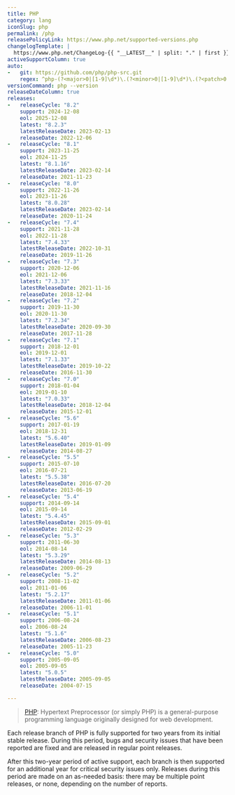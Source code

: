 ```yaml
---
title: PHP
category: lang
iconSlug: php
permalink: /php
releasePolicyLink: https://www.php.net/supported-versions.php
changelogTemplate: |
  https://www.php.net/ChangeLog-{{ "__LATEST__" | split: "." | first }}.php#__LATEST__
activeSupportColumn: true
auto:
-   git: https://github.com/php/php-src.git
    regex: ^php-(?<major>0|[1-9]\d*)\.(?<minor>0|[1-9]\d*)\.(?<patch>0|[1-9]\d*)$
versionCommand: php --version
releaseDateColumn: true
releases:
-   releaseCycle: "8.2"
    support: 2024-12-08
    eol: 2025-12-08
    latest: "8.2.3"
    latestReleaseDate: 2023-02-13
    releaseDate: 2022-12-06
-   releaseCycle: "8.1"
    support: 2023-11-25
    eol: 2024-11-25
    latest: "8.1.16"
    latestReleaseDate: 2023-02-14
    releaseDate: 2021-11-23
-   releaseCycle: "8.0"
    support: 2022-11-26
    eol: 2023-11-26
    latest: "8.0.28"
    latestReleaseDate: 2023-02-14
    releaseDate: 2020-11-24
-   releaseCycle: "7.4"
    support: 2021-11-28
    eol: 2022-11-28
    latest: "7.4.33"
    latestReleaseDate: 2022-10-31
    releaseDate: 2019-11-26
-   releaseCycle: "7.3"
    support: 2020-12-06
    eol: 2021-12-06
    latest: "7.3.33"
    latestReleaseDate: 2021-11-16
    releaseDate: 2018-12-04
-   releaseCycle: "7.2"
    support: 2019-11-30
    eol: 2020-11-30
    latest: "7.2.34"
    latestReleaseDate: 2020-09-30
    releaseDate: 2017-11-28
-   releaseCycle: "7.1"
    support: 2018-12-01
    eol: 2019-12-01
    latest: "7.1.33"
    latestReleaseDate: 2019-10-22
    releaseDate: 2016-11-30
-   releaseCycle: "7.0"
    support: 2018-01-04
    eol: 2019-01-10
    latest: "7.0.33"
    latestReleaseDate: 2018-12-04
    releaseDate: 2015-12-01
-   releaseCycle: "5.6"
    support: 2017-01-19
    eol: 2018-12-31
    latest: "5.6.40"
    latestReleaseDate: 2019-01-09
    releaseDate: 2014-08-27
-   releaseCycle: "5.5"
    support: 2015-07-10
    eol: 2016-07-21
    latest: "5.5.38"
    latestReleaseDate: 2016-07-20
    releaseDate: 2013-06-19
-   releaseCycle: "5.4"
    support: 2014-09-14
    eol: 2015-09-14
    latest: "5.4.45"
    latestReleaseDate: 2015-09-01
    releaseDate: 2012-02-29
-   releaseCycle: "5.3"
    support: 2011-06-30
    eol: 2014-08-14
    latest: "5.3.29"
    latestReleaseDate: 2014-08-13
    releaseDate: 2009-06-29
-   releaseCycle: "5.2"
    support: 2008-11-02
    eol: 2011-01-06
    latest: "5.2.17"
    latestReleaseDate: 2011-01-06
    releaseDate: 2006-11-01
-   releaseCycle: "5.1"
    support: 2006-08-24
    eol: 2006-08-24
    latest: "5.1.6"
    latestReleaseDate: 2006-08-23
    releaseDate: 2005-11-23
-   releaseCycle: "5.0"
    support: 2005-09-05
    eol: 2005-09-05
    latest: "5.0.5"
    latestReleaseDate: 2005-09-05
    releaseDate: 2004-07-15

---
```


> [PHP](https://www.php.net/): Hypertext Preprocessor (or simply PHP) is a general-purpose programming language originally designed for web development.

Each release branch of PHP is fully supported for two years from its initial stable release. During this period, bugs and security issues that have been reported are fixed and are released in regular point releases.

After this two-year period of active support, each branch is then supported for an additional year for critical security issues only. Releases during this period are made on an as-needed basis: there may be multiple point releases, or none, depending on the number of reports.
